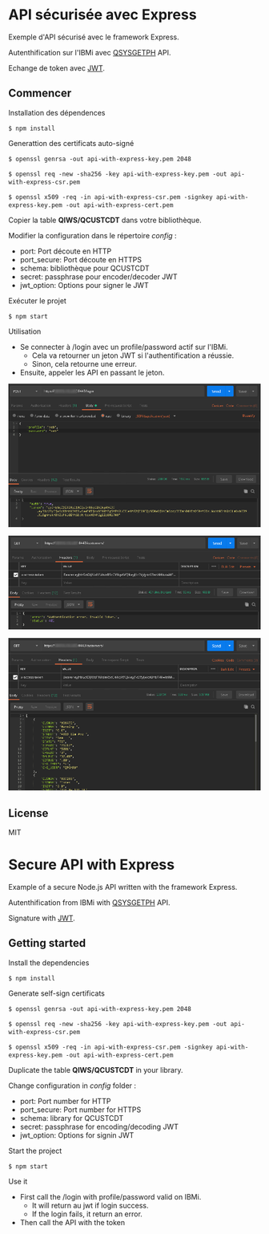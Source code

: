 API sécurisée avec Express
===

Exemple d'API sécurisé avec le framework Express.

Autenthification sur l'IBMi avec [QSYSGETPH](https://www.ibm.com/support/knowledgecenter/ssw_ibm_i_73/apis/QSYGETPH.htm) API.

Echange de token avec [JWT](https://jwt.io/).



Commencer
---

Installation des dépendences
```
$ npm install
```
Generattion des certificats auto-signé
```
$ openssl genrsa -out api-with-express-key.pem 2048
```
```
$ openssl req -new -sha256 -key api-with-express-key.pem -out api-with-express-csr.pem
```
```
$ openssl x509 -req -in api-with-express-csr.pem -signkey api-with-express-key.pem -out api-with-express-cert.pem
```

Copier la table **QIWS/QCUSTCDT** dans votre bibliothèque.

Modifier la configuration dans le répertoire *config* :
- port: Port découte en HTTP
- port_secure: Port découte en HTTPS
- schema: bibliothèque pour QCUSTCDT
- secret: passphrase pour encoder/decoder JWT
- jwt_option: Options pour signer le JWT

Exécuter le projet
```
$ npm start 
```

Utilisation
- Se connecter à /login avec un profile/password actif sur l'IBMi. 
  - Cela va retourner un jeton JWT si l'authentification a réussie.
  - Sinon, cela retourne une erreur.
- Ensuite, appeler les API en passant le jeton.

![Login Sucess](https://raw.githubusercontent.com/sebCIL/api-with-express/master/img/login.png)

![Invalide Token](https://raw.githubusercontent.com/sebCIL/api-with-express/master/img/InvalideToken.png )

![Consume](https://raw.githubusercontent.com/sebCIL/api-with-express/master/img/consume.png )

License
---

MIT

 

Secure API with Express
===

Example of a secure Node.js API written with the framework Express.

Autenthification from IBMi with [QSYSGETPH](https://www.ibm.com/support/knowledgecenter/ssw_ibm_i_73/apis/QSYGETPH.htm) API.

Signature with [JWT](https://jwt.io/).



Getting started
---

Install the dependencies
```
$ npm install
```
Generate self-sign certificats
```
$ openssl genrsa -out api-with-express-key.pem 2048
```
```
$ openssl req -new -sha256 -key api-with-express-key.pem -out api-with-express-csr.pem
```
```
$ openssl x509 -req -in api-with-express-csr.pem -signkey api-with-express-key.pem -out api-with-express-cert.pem
```

Duplicate the table **QIWS/QCUSTCDT** in your library.

Change configuration in *config* folder :
- port: Port number for HTTP
- port_secure: Port number for HTTPS
- schema: library for QCUSTCDT
- secret: passphrase for encoding/decoding JWT
- jwt_option: Options for signin JWT

Start the project
```
$ npm start 
```

Use it
- First call the /login with profile/password valid on IBMi. 
  - It will return au jwt if login success.
  - If the login fails, it return an error.
- Then call the API with the token 
